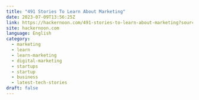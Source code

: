 ```yaml
---
title: "491 Stories To Learn About Marketing"
date: 2023-07-09T13:56:25Z
link: https://hackernoon.com/491-stories-to-learn-about-marketing?source=rss&utm_medium=RSS&utm_source=news.12bit.vn
site: hackernoon.com
language: English
category:
  - marketing
  - learn
  - learn-marketing
  - digital-marketing
  - startups
  - startup
  - business
  - latest-tech-stories
draft: false
---
```

